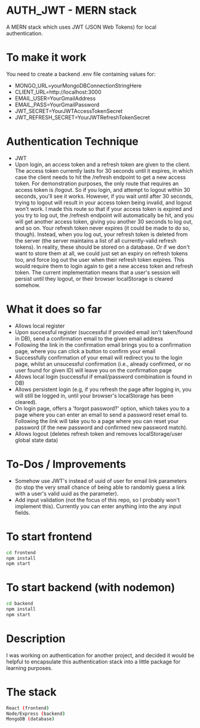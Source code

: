 # AUTH_JWT - MERN stack
A MERN stack which uses JWT (JSON Web Tokens) for local authentication.

# To make it work
You need to create a backend .env file containing values for:
* MONGO_URL=yourMongoDBConnectionStringHere
* CLIENT_URL=http://localhost:3000
* EMAIL_USER=YourGmailAddress
* EMAIL_PASS=YourGmailPassword
* JWT_SECRET=YourJWTAccessTokenSecret
* JWT_REFRESH_SECRET=YourJWTRefreshTokenSecret

# Authentication Technique
* JWT
* Upon login, an access token and a refresh token are given to the client. The access token currently lasts for 30 seconds until it expires, in which case the client needs to hit the /refresh endpoint to get a new access token. For demonstration purposes, the only route that requires an access token is /logout. So if you login, and attempt to logout within 30 seconds, you'll see it works. However, if you wait until after 30 seconds, trying to logout will result in your access token being invalid, and logout won't work. I made this route so that if your access token is expired and you try to log out, the /refresh endpoint will automatically be hit, and you will get another access token, giving you another 30 seconds to log out, and so on. Your refresh token never expires (it could be made to do so, though). Instead, when you log out, your refresh token is deleted from the server (the server maintains a list of all currently-valid refresh tokens). In reality, these should be stored on a database. Or if we don't want to store them at all, we could just set an expiry on refresh tokens too, and force log out the user when their refresh token expires. This would require them to login again to get a new access token and refresh token. The current implementation means that a user's session will persist until they logout, or their browser localStorage is cleared somehow.

# What it does so far
* Allows local register
* Upon successful register (successful if provided email isn't taken/found in DB), send a confirmation email to the given email address
* Following the link in the confirmation email brings you to a confirmation page, where you can click a button to confirm your email
* Successfully confirmation of your email will redirect you to the login page, whilst an unsucessful confirmation (i.e., already confirmed, or no user found for given ID) will leave you on the confirmation page
* Allows local login (successful if email/password combination is found in DB)
* Allows persistent login (e.g, if you refresh the page after logging in, you will still be logged in, until your browser's localStorage has been cleared).
* On login page, offers a 'forgot password?' option, which takes you to a page where you can enter an email to send a password reset email to. Following the link will take you to a page where you can reset your password (if the new password and confirmed new password match).
* Allows logout (deletes refresh token and removes localStorage/user global state data)

# To-Dos / Improvements
- Somehow use JWT's instead of uuid of user for email link parameters (to stop the very small chance of being able to randomly guess a link with a user's valid uuid as the parameter).
- Add input validation (not the focus of this repo, so I probably won't implement this). Currently you can enter anything into the any input fields.

# To start frontend
```bash
cd frontend
npm install
npm start
```

# To start backend (with nodemon)
```bash
cd backend
npm install
npm start
```

# Description

I was working on authentication for another project, and decided it would be helpful to encapsulate this authentication stack into a little package for learning purposes.


# The stack
```bash
React (frontend)
Node/Express (backend)
MongoDB (database)
```
